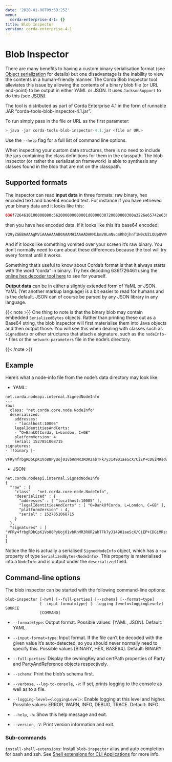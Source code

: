 ```yaml
---
date: '2020-01-08T09:59:25Z'
menu:
  corda-enterprise-4-1: {}
title: Blob Inspector
version: corda-enterprise-4-1
---
```



# Blob Inspector

There are many benefits to having a custom binary serialisation format (see [Object serialization](serialization.md) for details) but one
            disadvantage is the inability to view the contents in a human-friendly manner. The Corda Blob Inspector tool alleviates
            this issue by allowing the contents of a binary blob file (or URL end-point) to be output in either YAML or JSON. It
            uses `JacksonSupport` to do this (see [JSON](json.md)).

The tool is distributed as part of Corda Enterprise 4.1 in the form of runnable JAR “corda-tools-blob-inspector-4.1.jar”.

To run simply pass in the file or URL as the first parameter:

```kotlin
> java -jar corda-tools-blob-inspector-4.1.jar <file or URL>
```
Use the `--help` flag for a full list of command line options.

When inspecting your custom data structures, there is no need to include the jars containing the class definitions for them
            in the classpath. The blob inspector (or rather the serialization framework) is able to synthesis any classes found in the
            blob that are not on the classpath.


## Supported formats

The inspector can read **input data** in three formats: raw binary, hex encoded text and base64 encoded text. For instance
                if you have retrieved your binary data and it looks like this:

```kotlin
636f7264610100000080c562000000000001d0000030720000000300a3226e65742e636f7264613a38674f537471464b414a5055...
```
then you have hex encoded data. If it looks like this it’s base64 encoded:

```kotlin
Y29yZGEBAAAAgMViAAAAAAAB0AAAMHIAAAADAKMibmV0LmNvcmRhOjhnT1N0cUZLQUpQVWVvY2Z2M1NlU1E9PdAAACc1AAAAAgCjIm5l...
```
And if it looks like something vomited over your screen it’s raw binary. You don’t normally need to care about these
                differences because the tool will try every format until it works.

Something that’s useful to know about Corda’s format is that it always starts with the word “corda” in binary. Try
                hex decoding 636f726461 using the [online hex decoder tool here](https://convertstring.com/EncodeDecode/HexDecode)
                to see for yourself.

**Output data** can be in either a slightly extended form of YaML or JSON. YaML (Yet another markup language) is a bit
                easier to read for humans and is the default. JSON can of course be parsed by any JSON library in any language.


{{< note >}}
One thing to note is that the binary blob may contain embedded `SerializedBytes` objects. Rather than printing these
                    out as a Base64 string, the blob inspector will first materialise them into Java objects and then output those. You will
                    see this when dealing with classes such as `SignedData` or other structures that attach a signature, such as the
                    `nodeInfo-*` files or the `network-parameters` file in the node’s directory.

{{< /note >}}

## Example

Here’s what a node-info file from the node’s data directory may look like:


* YAML:


```none
net.corda.nodeapi.internal.SignedNodeInfo
---
raw:
  class: "net.corda.core.node.NodeInfo"
  deserialized:
    addresses:
    - "localhost:10005"
    legalIdentitiesAndCerts:
    - "O=BankOfCorda, L=London, C=GB"
    platformVersion: 4
    serial: 1527851068715
signatures:
- !!binary |-
  VFRy4frbgRDbCpK1Vo88PyUoj01vbRnMR3ROR2abTFk7yJ14901aeScX/CiEP+CDGiMRsdw01cXt\nhKSobAY7Dw==
```

* JSON:


```none
net.corda.nodeapi.internal.SignedNodeInfo
{
  "raw" : {
    "class" : "net.corda.core.node.NodeInfo",
    "deserialized" : {
      "addresses" : [ "localhost:10005" ],
      "legalIdentitiesAndCerts" : [ "O=BankOfCorda, L=London, C=GB" ],
      "platformVersion" : 4,
      "serial" : 1527851068715
    }
  },
  "signatures" : [ "VFRy4frbgRDbCpK1Vo88PyUoj01vbRnMR3ROR2abTFk7yJ14901aeScX/CiEP+CDGiMRsdw01cXthKSobAY7Dw==" ]
}
```
Notice the file is actually a serialised `SignedNodeInfo` object, which has a `raw` property of type `SerializedBytes<NodeInfo>`.
                This property is materialised into a `NodeInfo` and is output under the `deserialized` field.


## Command-line options

The blob inspector can be started with the following command-line options:

```shell
blob-inspector [-hvV] [--full-parties] [--schema] [--format=type]
               [--input-format=type] [--logging-level=<loggingLevel>] SOURCE
               [COMMAND]
```

* `--format=type`: Output format. Possible values: [YAML, JSON]. Default: YAML.


* `--input-format=type`: Input format. If the file can’t be decoded with the given value it’s auto-detected, so you should
                        never normally need to specify this. Possible values [BINARY, HEX, BASE64]. Default: BINARY.


* `--full-parties`: Display the owningKey and certPath properties of Party and PartyAndReference objects respectively.


* `--schema`: Print the blob’s schema first.


* `--verbose`, `--log-to-console`, `-v`: If set, prints logging to the console as well as to a file.


* `--logging-level=<loggingLevel>`: Enable logging at this level and higher. Possible values: ERROR, WARN, INFO, DEBUG, TRACE. Default: INFO.


* `--help`, `-h`: Show this help message and exit.


* `--version`, `-V`: Print version information and exit.



### Sub-commands

`install-shell-extensions`: Install `blob-inspector` alias and auto completion for bash and zsh. See [Shell extensions for CLI Applications](cli-application-shell-extensions.md) for more info.


